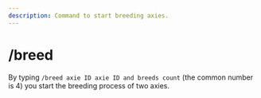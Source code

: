 ```yaml
---
description: Command to start breeding axies.
---
```


# /breed

By typing `/breed axie ID axie ID and breeds count` (the common number is 4) you start the breeding process of two axies.
